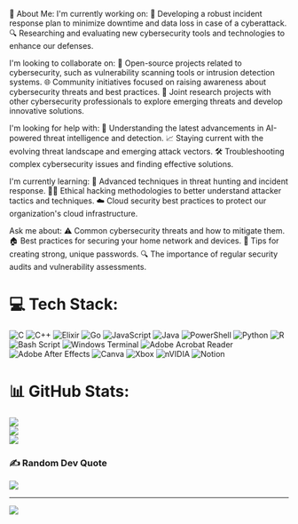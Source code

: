 💫 About Me:
I'm currently working on:
🚨 Developing a robust incident response plan to minimize downtime and data loss in case of a cyberattack.
🔍 Researching and evaluating new cybersecurity tools and technologies to enhance our defenses.

I'm looking to collaborate on:
🤝 Open-source projects related to cybersecurity, such as vulnerability scanning tools or intrusion detection systems.
🌐 Community initiatives focused on raising awareness about cybersecurity threats and best practices.
🧠 Joint research projects with other cybersecurity professionals to explore emerging threats and develop innovative solutions.

I'm looking for help with:
🤖 Understanding the latest advancements in AI-powered threat intelligence and detection.
📈 Staying current with the evolving threat landscape and emerging attack vectors.
🛠️ Troubleshooting complex cybersecurity issues and finding effective solutions.

I'm currently learning:
🔎 Advanced techniques in threat hunting and incident response.
🕵️‍♂️ Ethical hacking methodologies to better understand attacker tactics and techniques.
☁️ Cloud security best practices to protect our organization's cloud infrastructure.

Ask me about:
⚠️ Common cybersecurity threats and how to mitigate them.
🏠 Best practices for securing your home network and devices.
🔑 Tips for creating strong, unique passwords.
🔍 The importance of regular security audits and vulnerability assessments.


# 💻 Tech Stack:
![C](https://img.shields.io/badge/c-%2300599C.svg?style=for-the-badge&logo=c&logoColor=white) ![C++](https://img.shields.io/badge/c++-%2300599C.svg?style=for-the-badge&logo=c%2B%2B&logoColor=white) ![Elixir](https://img.shields.io/badge/elixir-%234B275F.svg?style=for-the-badge&logo=elixir&logoColor=white) ![Go](https://img.shields.io/badge/go-%2300ADD8.svg?style=for-the-badge&logo=go&logoColor=white) ![JavaScript](https://img.shields.io/badge/javascript-%23323330.svg?style=for-the-badge&logo=javascript&logoColor=%23F7DF1E) ![Java](https://img.shields.io/badge/java-%23ED8B00.svg?style=for-the-badge&logo=openjdk&logoColor=white) ![PowerShell](https://img.shields.io/badge/PowerShell-%235391FE.svg?style=for-the-badge&logo=powershell&logoColor=white) ![Python](https://img.shields.io/badge/python-3670A0?style=for-the-badge&logo=python&logoColor=ffdd54) ![R](https://img.shields.io/badge/r-%23276DC3.svg?style=for-the-badge&logo=r&logoColor=white) ![Bash Script](https://img.shields.io/badge/bash_script-%23121011.svg?style=for-the-badge&logo=gnu-bash&logoColor=white) ![Windows Terminal](https://img.shields.io/badge/Windows%20Terminal-%234D4D4D.svg?style=for-the-badge&logo=windows-terminal&logoColor=white) ![Adobe Acrobat Reader](https://img.shields.io/badge/Adobe%20Acrobat%20Reader-EC1C24.svg?style=for-the-badge&logo=Adobe%20Acrobat%20Reader&logoColor=white) ![Adobe After Effects](https://img.shields.io/badge/Adobe%20After%20Effects-9999FF.svg?style=for-the-badge&logo=Adobe%20After%20Effects&logoColor=white) ![Canva](https://img.shields.io/badge/Canva-%2300C4CC.svg?style=for-the-badge&logo=Canva&logoColor=white) ![Xbox](https://img.shields.io/badge/xbox-%23107C10.svg?style=for-the-badge&logo=xbox&logoColor=white) ![nVIDIA](https://img.shields.io/badge/nVIDIA-%2376B900.svg?style=for-the-badge&logo=nVIDIA&logoColor=white) ![Notion](https://img.shields.io/badge/Notion-%23000000.svg?style=for-the-badge&logo=notion&logoColor=white)
# 📊 GitHub Stats:
![](https://github-readme-stats.vercel.app/api?username=misc1738&theme=nightowl&hide_border=false&include_all_commits=true&count_private=false)<br/>
![](https://github-readme-streak-stats.herokuapp.com/?user=misc1738&theme=nightowl&hide_border=false)<br/>
![](https://github-readme-stats.vercel.app/api/top-langs/?username=misc1738&theme=nightowl&hide_border=false&include_all_commits=true&count_private=false&layout=compact)

### ✍️ Random Dev Quote
![](https://quotes-github-readme.vercel.app/api?type=horizontal&theme=radical)

---
[![](https://visitcount.itsvg.in/api?id=misc1738&icon=6&color=0)](https://visitcount.itsvg.in)

<!-- Proudly created with GPRM ( https://gprm.itsvg.in ) -->

